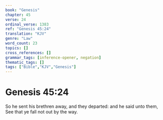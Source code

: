 ```yaml
---
book: "Genesis"
chapter: 45
verse: 24
ordinal_verse: 1383
ref: "Genesis 45:24"
translation: "KJV"
genre: "Law"
word_count: 23
topics: []
cross_references: []
grammar_tags: [inference-opener, negation]
thematic_tags: []
tags: ["Bible","KJV","Genesis"]
---
```


# Genesis 45:24

So he sent his brethren away, and they departed: and he said unto them, See that ye fall not out by the way.

